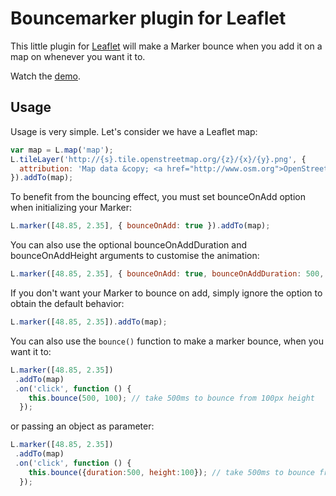 Bouncemarker plugin for Leaflet
===============================

This little plugin for [Leaflet](http://www.leafletjs.com) will make a Marker
bounce when you add it on a map on whenever you want it to.

Watch the [demo](http://maximeh.github.com/leaflet.bouncemarker/).

Usage
-----

Usage is very simple. Let's consider we have a Leaflet map:

```javascript
var map = L.map('map');
L.tileLayer('http://{s}.tile.openstreetmap.org/{z}/{x}/{y}.png', {
  attribution: 'Map data &copy; <a href="http://www.osm.org">OpenStreetMap</a>'
}).addTo(map);
```
To benefit from the bouncing effect, you must set bounceOnAdd option when
initializing your Marker:

```javascript
L.marker([48.85, 2.35], { bounceOnAdd: true }).addTo(map);
```

You can also use the optional bounceOnAddDuration and bounceOnAddHeight arguments to customise the animation:

```javascript
L.marker([48.85, 2.35], { bounceOnAdd: true, bounceOnAddDuration: 500, bounceOnAddHeight: 100 }).addTo(map); // take 500ms to bounce from 100px height
```

If you don't want your Marker to bounce on add, simply ignore the option to
obtain the default behavior:

```javascript
L.marker([48.85, 2.35]).addTo(map);
```

You can also use the ``bounce()`` function to make a marker bounce, when you
want it to:

```javascript
L.marker([48.85, 2.35])
 .addTo(map)
 .on('click', function () {
    this.bounce(500, 100); // take 500ms to bounce from 100px height
  });
```
or passing an object as parameter:
```javascript
L.marker([48.85, 2.35])
 .addTo(map)
 .on('click', function () {
    this.bounce({duration:500, height:100}); // take 500ms to bounce from 100px height
  });
```



